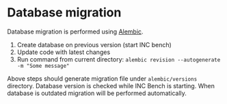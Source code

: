 # Database migration

Database migration is performed using [Alembic](https://alembic.sqlalchemy.org/en/latest/).

1. Create database on previous version (start INC bench)
2. Update code with latest changes
3. Run command from current directory: `alembic revision --autogenerate -m "Some message"`

Above steps should generate migration file under `alembic/versions` directory.
Database version is checked while INC Bench is starting. When database is outdated migration will be performed automatically.
